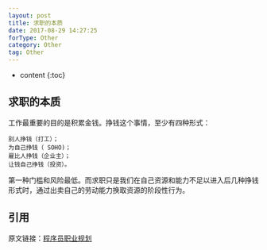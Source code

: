 ```yaml
---
layout: post
title: 求职的本质
date: 2017-08-29 14:27:25
forType: Other
category: Other
tag: Other
---
```


* content
{:toc}

求职的本质
-----------------------------------------------------------------
工作最重要的目的是积累金钱。挣钱这个事情，至少有四种形式：
```
别人挣钱（打工）；
为自己挣钱（ SOHO)；
雇比人挣钱（企业主）；
让钱自己挣钱（投资）。
```
第一种门槛和风险最低。而求职只是我们在自己资源和能力不足以进入后几种挣钱形式时，通过出卖自己的劳动能力换取资源的阶段性行为。


引用
---
原文链接：[程序员职业规划](https://blog.csdn.net/adolph_yang/article/details/79007528)